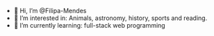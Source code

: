 - 👋 Hi, I’m @Filipa-Mendes
- 👀 I’m interested in: Animals, astronomy, history, sports and reading.
- 🌱 I’m currently learning: full-stack web programming



<!---
Filipa-Maresia/Filipa-Maresia is a ✨ special ✨ repository because its `README.md` (this file) appears on your GitHub profile.
You can click the Preview link to take a look at your changes.
--->
